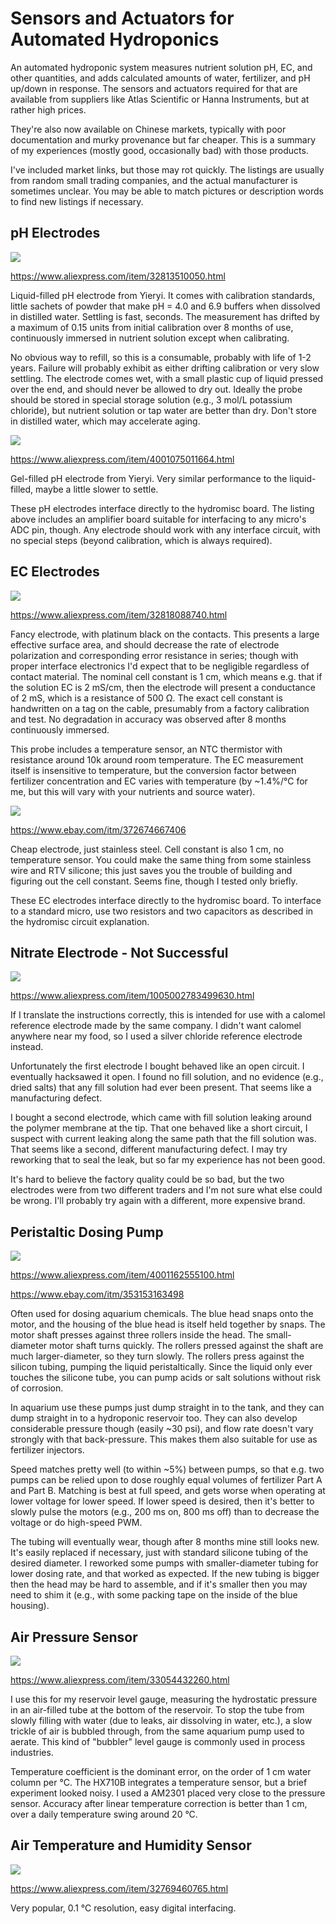
# Sensors and Actuators for Automated Hydroponics

An automated hydroponic system measures nutrient solution pH, EC, and
other quantities, and adds calculated amounts of water, fertilizer,
and pH up/down in response. The sensors and actuators required for that
are available from suppliers like Atlas Scientific or Hanna Instruments,
but at rather high prices.

They're also now available on Chinese markets, typically with poor
documentation and murky provenance but far cheaper. This is a summary
of my experiences (mostly good, occasionally bad) with those products.

I've included market links, but those may rot quickly. The listings are
usually from random small trading companies, and the actual manufacturer
is sometimes unclear. You may be able to match pictures or description
words to find new listings if necessary.

## pH Electrodes

![](https://raw.githubusercontent.com/hydromisc/hydromisc/master/doc/sa-ph-liquid.jpg)

<https://www.aliexpress.com/item/32813510050.html>

Liquid-filled pH electrode from Yieryi. It comes with calibration
standards, little sachets of powder that make pH = 4.0 and 6.9 buffers
when dissolved in distilled water. Settling is fast, seconds. The
measurement has drifted by a maximum of 0.15 units from initial
calibration over 8 months of use, continuously immersed in nutrient
solution except when calibrating.

No obvious way to refill, so this is a consumable, probably with life of
1-2 years. Failure will probably exhibit as either drifting calibration
or very slow settling. The electrode comes wet, with a small plastic cup
of liquid pressed over the end, and should never be allowed to dry out.
Ideally the probe should be stored in special storage solution (e.g.,
3 mol/L potassium chloride), but nutrient solution or tap water are
better than dry. Don't store in distilled water, which may accelerate aging.

![](https://raw.githubusercontent.com/hydromisc/hydromisc/master/doc/sa-ph-gel.jpg)

<https://www.aliexpress.com/item/4001075011664.html>

Gel-filled pH electrode from Yieryi. Very similar performance to the
liquid-filled, maybe a little slower to settle.

These pH electrodes interface directly to the hydromisc board. The listing
above includes an amplifier board suitable for interfacing to any micro's
ADC pin, though. Any electrode should work with any interface circuit,
with no special steps (beyond calibration, which is always required).

## EC Electrodes

![](https://raw.githubusercontent.com/hydromisc/hydromisc/master/doc/sa-ec-fancy.jpg)

<https://www.aliexpress.com/item/32818088740.html>

Fancy electrode, with platinum black on the contacts. This presents a
large effective surface area, and should decrease the rate of electrode
polarization and corresponding error resistance in series; though with
proper interface electronics I'd expect that to be negligible regardless
of contact material. The nominal cell constant is 1 cm, which means
e.g. that if the solution EC is 2 mS/cm, then the electrode will present
a conductance of 2 mS, which is a resistance of 500 &Omega;. The exact
cell constant is handwritten on a tag on the cable, presumably from a
factory calibration and test. No degradation in accuracy was observed
after 8 months continuously immersed.

This probe includes a temperature sensor, an NTC thermistor with resistance
around 10k around room temperature. The EC measurement itself is insensitive
to temperature, but the conversion factor between fertilizer concentration
and EC varies with temperature (by ~1.4%/&deg;C for me, but this will vary
with your nutrients and source water).

![](https://raw.githubusercontent.com/hydromisc/hydromisc/master/doc/sa-ec-cheap.jpg)

<https://www.ebay.com/itm/372674667406>

Cheap electrode, just stainless steel. Cell constant is also 1 cm, no
temperature sensor. You could make the same thing from some stainless
wire and RTV silicone; this just saves you the trouble of building and
figuring out the cell constant. Seems fine, though I tested only briefly.

These EC electrodes interface directly to the hydromisc board. To interface
to a standard micro, use two resistors and two capacitors as described
in the hydromisc circuit explanation.

## Nitrate Electrode - Not Successful

![](https://raw.githubusercontent.com/hydromisc/hydromisc/master/doc/sa-nitrate.jpg)

<https://www.aliexpress.com/item/1005002783499630.html>

If I translate the instructions correctly, this is intended for use with
a calomel reference electrode made by the same company. I didn't want
calomel anywhere near my food, so I used a silver chloride reference
electrode instead.

Unfortunately the first electrode I bought behaved like an open circuit. I
eventually hacksawed it open. I found no fill solution, and no evidence
(e.g., dried salts) that any fill solution had ever been present. That seems
like a manufacturing defect.

I bought a second electrode, which came with fill solution leaking around
the polymer membrane at the tip. That one behaved like a short circuit,
I suspect with current leaking along the same path that the fill solution
was. That seems like a second, different manufacturing defect. I may
try reworking that to seal the leak, but so far my experience has not
been good.

It's hard to believe the factory quality could be so bad, but the two
electrodes were from two different traders and I'm not sure what
else could be wrong. I'll probably try again with a different, more
expensive brand.

## Peristaltic Dosing Pump

![](https://raw.githubusercontent.com/hydromisc/hydromisc/master/doc/sa-dosing-pump.jpg)

<https://www.aliexpress.com/item/4001162555100.html>

<https://www.ebay.com/itm/353153163498>

Often used for dosing aquarium chemicals. The blue head snaps onto
the motor, and the housing of the blue head is itself held together by
snaps. The motor shaft presses against three rollers inside the head. The
small-diameter motor shaft turns quickly. The rollers pressed against the
shaft are much larger-diameter, so they turn slowly. The rollers press
against the silicon tubing, pumping the liquid peristaltically. Since
the liquid only ever touches the silicone tube, you can pump acids or
salt solutions without risk of corrosion.

In aquarium use these pumps just dump straight in to the tank, and they
can dump straight in to a hydroponic reservoir too. They can also develop
considerable pressure though (easily ~30 psi), and flow rate doesn't
vary strongly with that back-pressure. This makes them also suitable
for use as fertilizer injectors.

Speed matches pretty well (to within ~5%) between pumps, so that e.g. two
pumps can be relied upon to dose roughly equal volumes of fertilizer
Part A and Part B. Matching is best at full speed, and gets worse when
operating at lower voltage for lower speed. If lower speed is desired,
then it's better to slowly pulse the motors (e.g., 200 ms on, 800 ms off)
than to decrease the voltage or do high-speed PWM.

The tubing will eventually wear, though after 8 months mine still
looks new.  It's easily replaced if necessary, just with standard
silicone tubing of the desired diameter. I reworked some pumps with
smaller-diameter tubing for lower dosing rate, and that worked as
expected. If the new tubing is bigger then the head may be hard to
assemble, and if it's smaller then you may need to shim it (e.g., with
some packing tape on the inside of the blue housing).


## Air Pressure Sensor

![](https://raw.githubusercontent.com/hydromisc/hydromisc/master/doc/sa-pressure.jpg)

<https://www.aliexpress.com/item/33054432260.html>

I use this for my reservoir level gauge, measuring the hydrostatic
pressure in an air-filled tube at the bottom of the reservoir. To stop
the tube from slowly filling with water (due to leaks, air dissolving
in water, etc.), a slow trickle of air is bubbled through, from the same
aquarium pump used to aerate. This kind of "bubbler" level gauge is
commonly used in process industries.

Temperature coefficient is the dominant error, on the order of 1 cm
water column per &deg;C. The HX710B integrates a temperature sensor,
but a brief experiment looked noisy. I used a AM2301 placed very close
to the pressure sensor. Accuracy after linear temperature correction is
better than 1 cm, over a daily temperature swing around 20 &deg;C.

## Air Temperature and Humidity Sensor

![](https://raw.githubusercontent.com/hydromisc/hydromisc/master/doc/sa-am2301.jpg)

<https://www.aliexpress.com/item/32769460765.html>

Very popular, 0.1 &deg;C resolution, easy digital interfacing. 


